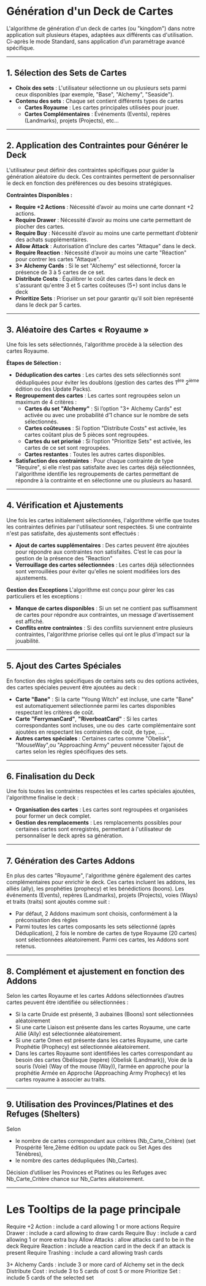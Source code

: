 # Génération d'un Deck de Cartes

L'algorithme de génération d'un deck de cartes (ou "kingdom") dans notre application suit plusieurs étapes, adaptées aux différents cas d'utilisation.   
Ci-après le mode Standard, sans application d’un paramétrage avancé spécifique.  

---
## 1. Sélection des Sets de Cartes

- **Choix des sets** : L'utilisateur sélectionne un ou plusieurs sets parmi ceux disponibles (par exemple, "Base", "Alchemy", "Seaside").
- **Contenu des sets** : Chaque set contient différents types de cartes
  * **Cartes Royaume** : Les cartes principales utilisées pour jouer.
  * **Cartes Complémentaires** : Événements (Events), repères (Landmarks), projets (Projects), etc...

---
## 2. Application des Contraintes pour Générer le Deck

L'utilisateur peut définir des contraintes spécifiques pour guider la génération aléatoire du deck. Ces contraintes permettent de personnaliser le deck en fonction des préférences ou des besoins stratégiques.

**Contraintes Disponibles :**

- **Require +2 Actions** : Nécessité d’avoir au moins une carte donnant +2 actions.
- **Require Drawer** : Nécessité d’avoir au moins une carte permettant de piocher des cartes.
- **Require Buy** : Nécessité d’avoir au moins une carte permettant d’obtenir des achats supplémentaires.
- **Allow Attack** : Autorisation d’inclure des cartes "Attaque" dans le deck.
- **Require Reaction** : Nécessité d’avoir au moins une carte "Réaction" pour contrer les cartes "Attaque".
- **3+ Alchemy Cards** : Si le set "Alchemy" est sélectionné, forcer la présence de 3 à 5 cartes de ce set.
- **Distribute Costs** : Équilibrer le coût des cartes dans le deck en s'assurant qu'entre 3 et 5 cartes coûteuses (5+) sont inclus dans le deck
- **Prioritize Sets** : Prioriser un set pour garantir qu'il soit bien représenté dans le deck par 5 cartes.

---
## 3. Aléatoire des Cartes « Royaume »

Une fois les sets sélectionnés, l'algorithme procède à la sélection des cartes Royaume.

**Étapes de Sélection :**

- **Déduplication des cartes** : Les cartes des sets sélectionnés sont dédupliquées pour éviter les doublons (gestion des cartes des 1<sup>ère</sup> 2<sup>ième</sup> édition ou des Update Packs).
- **Regroupement des cartes** : Les cartes sont regroupées selon un maximum de 4 critères :  
  * **Cartes du set "Alchemy"** : Si l’option "3+ Alchemy Cards" est activée ou avec une probabilité d’1 chance sur le nombre de sets sélectionnés.
  * **Cartes coûteuses** : Si l’option "Distribute Costs" est activée, les cartes coûtant plus de 5 pièces sont regroupées.
  * **Cartes du set priorisé** : Si l’option "Prioritize Sets" est activée, les cartes de ce set sont regroupées.
  * **Cartes restantes** : Toutes les autres cartes disponibles.
- **Satisfaction des contraintes** : Pour chaque contrainte de type "Require", si elle n’est pas satisfaite avec les cartes déjà sélectionnées, l'algorithme identifie les regroupements de cartes permettant de répondre à la contrainte et en sélectionne une ou plusieurs au hasard.

---
## 4. Vérification et Ajustements

Une fois les cartes initialement sélectionnées, l'algorithme vérifie que toutes les contraintes définies par l'utilisateur sont respectées. Si une contrainte n'est pas satisfaite, des ajustements sont effectués :

- **Ajout de cartes supplémentaires** : Des cartes peuvent être ajoutées pour répondre aux contraintes non satisfaites. C’est le cas pour la gestion de la présence des "Reaction"
- **Verrouillage des cartes sélectionnées** : Les cartes déjà sélectionnées sont verrouillées pour éviter qu'elles ne soient modifiées lors des ajustements.

**Gestion des Exceptions**
L'algorithme est conçu pour gérer les cas particuliers et les exceptions :
- **Manque de cartes disponibles** : Si un set ne contient pas suffisamment de cartes pour répondre aux contraintes, un message d'avertissement est affiché.
- **Conflits entre contraintes** : Si des conflits surviennent entre plusieurs contraintes, l'algorithme priorise celles qui ont le plus d'impact sur la jouabilité.

---
## 5. Ajout des Cartes Spéciales

En fonction des règles spécifiques de certains sets ou des options activées, des cartes spéciales peuvent être ajoutées au deck :

-   **Carte "Bane"** : Si la carte "Young Witch" est incluse, une carte "Bane" est automatiquement sélectionnée parmi les cartes disponibles respectant les critères de coût.
-   **Carte "FerrymanCard"**, **"RiverboatCard"** : Si les cartes correspondantes sont incluses, une ou des  carte complémentaire sont ajoutées en respectant les contraintes de coût, de type, ….
-   **Autres cartes spéciales** : Certaines cartes comme "Obelisk", "MouseWay",ou "Approaching Army" peuvent nécessiter l’ajout de cartes selon les règles spécifiques des sets.

---
## 6. Finalisation du Deck

Une fois toutes les contraintes respectées et les cartes spéciales ajoutées, l'algorithme finalise le deck :
- **Organisation des cartes** : Les cartes sont regroupées et organisées pour former un deck complet.
- **Gestion des remplacements** : Les remplacements possibles pour certaines cartes sont enregistrés, permettant à l'utilisateur de personnaliser le deck après sa génération.

---
## 7. Génération des Cartes Addons

En plus des cartes "Royaume", l'algorithme génère également des cartes complémentaires pour enrichir le deck. Ces cartes incluent les addons, les alliés (ally), les prophéties (prophecy) et les bénédictions (boons).
Les événements (Events), repères (Landmarks), projets (Projects), voies (Ways) et traits (traits) sont ajoutés comme suit :
*	Par défaut, 2 Addons maximum sont choisis, conformément à la préconisation des règles
*	Parmi toutes les cartes composants les sets sélectionné (après Déduplication), 2 fois le nombre de cartes de type Royaume (20 cartes) sont sélectionnées aléatoirement. Parmi ces cartes, les Addons sont retenus.

---
## 8. Complément et ajustement en fonction des Addons
Selon les cartes Royaume et les cartes Addons sélectionnées d’autres cartes peuvent être identifiée ou sélectionnées :
-	Si la carte Druide est présenté, 3 aubaines (Boons) sont sélectionnées aléatoirement
-	Si une carte Liaison est présente dans les cartes Royaume, une carte Allié (Ally) est sélectionnée aléatoirement.
-	Si une carte Omen est présente dans les cartes Royaume, une carte Prophétie (Prophecy) est sélectionnée aléatoirement.
-	Dans les cartes Royaume sont identifiées les cartes correspondant au besoin des cartes Obélisque (repère) (Obelisk (Landmark)), Voie de la souris (Voie) (Way of the mouse (Way)), l’armée en approche pour la prophétie Armée en Approche (Approaching Army Prophecy) et les cartes royaume à associer au traits.

---
## 9. Utilisation des Provinces/Platines et des Refuges (Shelters)
Selon 
- le nombre de cartes correspondant aux critères (Nb_Carte_Critère) (set Prospérité 1ère,2ème édition ou update pack ou Set Ages des Ténèbres), 
- le nombre des cartes dédupliquées (Nb_Cartes).  

Décision d’utiliser les Provinces et Platines ou les Refuges avec Nb_Carte_Critère chance sur Nb_Cartes aléatoirement.



---
# Les Tooltips de la page principale
Require +2 Action : include a card allowing 1 or more actions
Require Drawer : include a card allowing to draw cards
Require Buy : include a card allowing 1 or more extra buy
Allow Attacks : allow attacks card to be in the deck
Require Reaction : include a reaction card in the deck if an attack is present
Require Trashing : include a card allowing trash cards

3+ Alchemy Cards : include 3 or more card of Alchemy set in the deck
Distribute Cost : include 3 to 5 cards of cost 5 or more
Prioritize Set : include 5 cards of the selected set